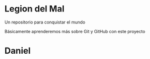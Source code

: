 # Legion del Mal
Un repositorio para conquistar el mundo

Básicamente aprenderemos más sobre Git y GitHub con este proyecto

# Daniel